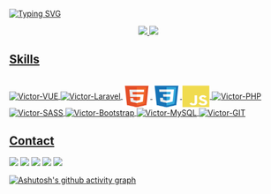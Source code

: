 [![Typing SVG](https://readme-typing-svg.herokuapp.com/?color=00bfbf&size=35&center=true&vCenter=true&width=1000&lines=HELLO,+MY+NAME+is+Victor+Soles;I+from+Brasil,+Guararapes+-+SP;I+study+systems+development+at+Fatec;Be+Welcome!+:%29)](https://git.io/typing-svg)

<div align="center">
  <a href="https://github.com/victorsoles">
  <img height="180em" src="https://github-readme-stats.vercel.app/api?username=victorsoles&show_icons=true&theme=dracula&include_all_commits=true&count_private=true"/>
  <img height="180em" src="https://github-readme-stats.vercel.app/api/top-langs/?username=victorsoles&layout=compact&langs_count=7&theme=dracula"/>
</div>
  
## Skills
  
<div style="display: inline_block"><br>
  <img align="center" alt="Victor-VUE" height="40" width="50" 
src="https://cdn.jsdelivr.net/gh/devicons/devicon/icons/vuejs/vuejs-original.svg" />   
  <img align="center" alt="Victor-Laravel" height="40" width="50" 
src="https://cdn.jsdelivr.net/gh/devicons/devicon/icons/laravel/laravel-plain.svg">
  <img align="center" alt="Victor-HTML" height="40" width="50" src="https://raw.githubusercontent.com/devicons/devicon/master/icons/html5/html5-original.svg">
  <img align="center" alt="Victor-CSS" height="40" width="50" src="https://raw.githubusercontent.com/devicons/devicon/master/icons/css3/css3-original.svg">
  <img align="center" alt="Victor-Js" height="40" width="50" src="https://raw.githubusercontent.com/devicons/devicon/master/icons/javascript/javascript-plain.svg">
  <img align="center" alt="Victor-PHP" height="40" width="50" 
src="https://cdn.jsdelivr.net/gh/devicons/devicon/icons/php/php-original.svg" />
  <img align="center" alt="Victor-SASS" height="40" width="50" 
src="https://cdn.jsdelivr.net/gh/devicons/devicon/icons/sass/sass-original.svg" />
  <img align="center" alt="Victor-Bootstrap" height="40" width="50"
src="https://cdn.jsdelivr.net/gh/devicons/devicon/icons/bootstrap/bootstrap-original.svg" />
  <img align="center" alt="Victor-MySQL" height="40" width="50"
src="https://cdn.jsdelivr.net/gh/devicons/devicon/icons/mysql/mysql-original.svg" />
  <img align="center" alt="Victor-GIT" height="40" width="50"
src="https://cdn.jsdelivr.net/gh/devicons/devicon/icons/git/git-original.svg" />
</div>
  
## Contact 
 
<div>
  
  <a href="https://api.whatsapp.com/send?phone=5518996963987" target="_blank"><img src="https://img.shields.io/badge/WhatsApp-25D366?style=for-the-badge&logo=whatsapp&logoColor=white" target="_blank"></a>
  <a href="https://t.me/victorsoles" target="_blank"><img src="https://img.shields.io/badge/Telegram-2CA5E0?style=for-the-badge&logo=telegram&logoColor=white" target="_blank"></a>
  <a href="https://instagram.com/victorsolles" target="_blank"><img src="https://img.shields.io/badge/-Instagram-%23E4405F?style=for-the-badge&logo=instagram&logoColor=white" target="_blank"></a>
 <a href="https://https://discord.gg/MxenQKHJ" target="_blank"><img src="https://img.shields.io/badge/Discord-7289DA?style=for-the-badge&logo=discord&logoColor=white" target="_blank"></a> 
  <a href = "mailto:victorsoles09@gmail.com"><img src="https://img.shields.io/badge/Gmail-D14836?style=for-the-badge&logo=gmail&logoColor=white" target="_blank"></a>

[![Ashutosh's github activity graph](https://github-readme-activity-graph.vercel.app/graph?username=victorsoles&bg_color=0d1117&color=567ebd&line=40a5e3&point=4649a0&area=true&hide_border=true)](https://github.com/ashutosh00710/github-readme-activity-graph)
 
</div>
   


